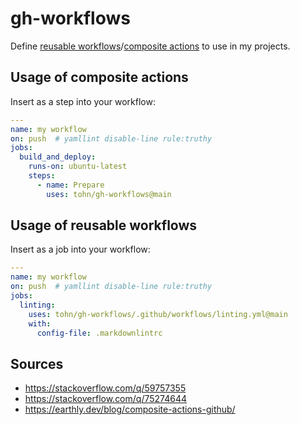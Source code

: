 # gh-workflows

Define [reusable workflows][workflows]/[composite actions][actions] to
use in my projects.

## Usage of composite actions

Insert as a step into your workflow:

```yml
---
name: my workflow
on: push  # yamllint disable-line rule:truthy
jobs:
  build_and_deploy:
    runs-on: ubuntu-latest
    steps:
      - name: Prepare
        uses: tohn/gh-workflows@main
```

## Usage of reusable workflows

Insert as a job into your workflow:

```yml
---
name: my workflow
on: push  # yamllint disable-line rule:truthy
jobs:
  linting:
    uses: tohn/gh-workflows/.github/workflows/linting.yml@main
    with:
      config-file: .markdownlintrc
```

## Sources

* <https://stackoverflow.com/q/59757355>
* <https://stackoverflow.com/q/75274644>
* <https://earthly.dev/blog/composite-actions-github/>

[actions]: https://docs.github.com/en/actions/creating-actions/creating-a-composite-action
[workflows]: https://docs.github.com/en/actions/using-workflows/reusing-workflows
